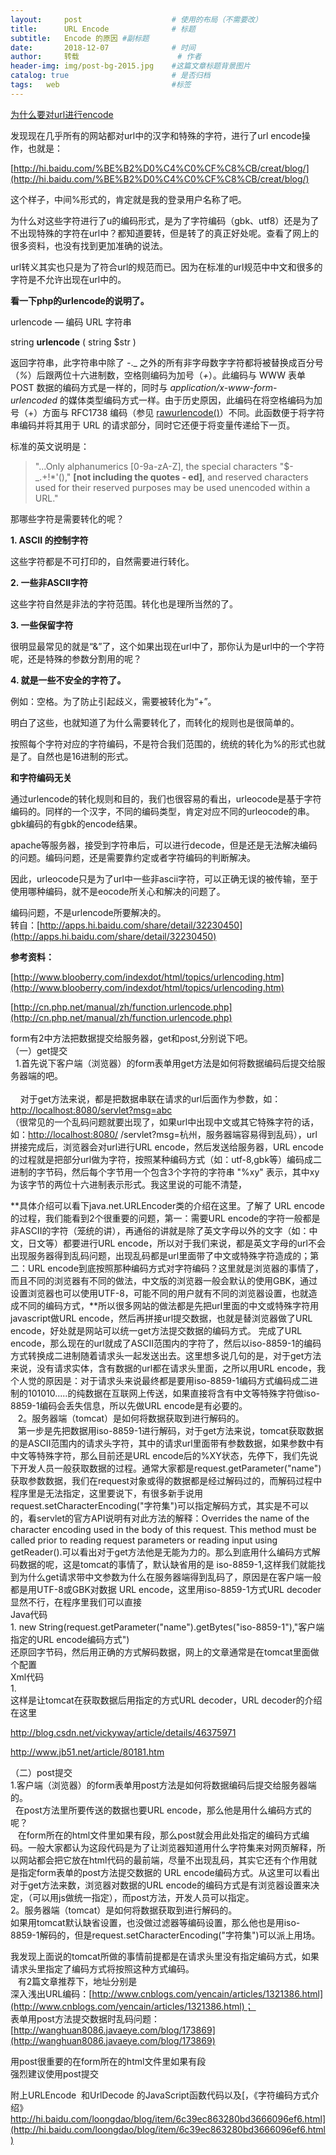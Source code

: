 ```yaml
---
layout:     post   				    # 使用的布局（不需要改）
title:      URL Encode 				# 标题 
subtitle:   Encode 的原因 #副标题
date:       2018-12-07 				# 时间
author:     转载 						# 作者
header-img: img/post-bg-2015.jpg 	#这篇文章标题背景图片
catalog: true 						# 是否归档
tags:	web							#标签
---
```

[为什么要对url进行encode](http://www.blogjava.net/donghang73/archive/2011/08/10/356208.html)

发现现在几乎所有的网站都对url中的汉字和特殊的字符，进行了url encode操作，也就是：

[http://hi.baidu.com/%BE%B2%D0%C4%C0%CF%C8%CB/creat/blog/](http://hi.baidu.com/%BE%B2%D0%C4%C0%CF%C8%CB/creat/blog/)

这个样子，中间%形式的，肯定就是我的登录用户名称了吧。

为什么对这些字符进行了u的编码形式，是为了字符编码（gbk、utf8）还是为了不出现特殊的字符在url中？都知道要转，但是转了的真正好处呢。查看了网上的很多资料，也没有找到更加准确的说法。

url转义其实也只是为了符合url的规范而已。因为在标准的url规范中中文和很多的字符是不允许出现在url中的。

**看一下php的urlencode的说明了。**

urlencode — 编码 URL 字符串

<div u"="">

string **urlencode** ( string $str )

返回字符串，此字符串中除了 _-_._ 之外的所有非字母数字字符都将被替换成百分号（_%_）后跟两位十六进制数，空格则编码为加号（_+_）。此编码与 WWW 表单 POST 数据的编码方式是一样的，同时与 _application/x-www-form-urlencoded_ 的媒体类型编码方式一样。由于历史原因，此编码在将空格编码为加号（+）方面与 RFC1738 编码（参见 [rawurlencode()](http://cn.php.net/manual/zh/function.rawurlencode.php)）不同。此函数便于将字符串编码并将其用于 URL 的请求部分，同时它还便于将变量传递给下一页。

标准的英文说明是：

> "...Only alphanumerics \[0-9a-zA-Z\], the special characters "$-_.+!*'()," **\[not including the quotes - ed\]**, and reserved characters used for their reserved purposes may be used unencoded within a URL."

那哪些字符是需要转化的呢？

**1\. ASCII 的控制字符**

这些字符都是不可打印的，自然需要进行转化。

**2\. 一些非ASCII字符**

这些字符自然是非法的字符范围。转化也是理所当然的了。

**3\. 一些保留字符**

很明显最常见的就是“&”了，这个如果出现在url中了，那你认为是url中的一个字符呢，还是特殊的参数分割用的呢？

**4\. 就是一些不安全的字符了。**

例如：空格。为了防止引起歧义，需要被转化为“+”。

明白了这些，也就知道了为什么需要转化了，而转化的规则也是很简单的。

按照每个字符对应的字符编码，不是符合我们范围的，统统的转化为%的形式也就是了。自然也是16进制的形式。

**和字符编码无关**

通过urlencode的转化规则和目的，我们也很容易的看出，urleocode是基于字符编码的。同样的一个汉字，不同的编码类型，肯定对应不同的urleocode的串。gbk编码的有gbk的encode结果。

apache等服务器，接受到字符串后，可以进行decode，但是还是无法解决编码的问题。编码问题，还是需要靠约定或者字符编码的判断解决。

因此，urleocode只是为了url中一些非ascii字符，可以正确无误的被传输，至于使用哪种编码，就不是eocode所关心和解决的问题了。

编码问题，不是urlencode所要解决的。  
转自：[http://apps.hi.baidu.com/share/detail/32230450](http://apps.hi.baidu.com/share/detail/32230450)

**参考资料：**

[http://www.blooberry.com/indexdot/html/topics/urlencoding.htm](http://www.blooberry.com/indexdot/html/topics/urlencoding.htm)

[http://cn.php.net/manual/zh/function.urlencode.php](http://cn.php.net/manual/zh/function.urlencode.php)

  

  

form有2中方法把数据提交给服务器，get和post,分别说下吧。   
（一）get提交   
  1.首先说下客户端（浏览器）的form表单用get方法是如何将数据编码后提交给服务器端的吧。   
    
    对于get方法来说，都是把数据串联在请求的url后面作为参数，如：[http://localhost:8080/servlet?msg=abc](http://localhost:8080/servlet?msg=abc)   
（很常见的一个乱码问题就要出现了，如果url中出现中文或其它特殊字符的话，如：[http://localhost:8080/](http://localhost:8080/) /servlet?msg=杭州，服务器端容易得到乱码），url拼接完成后，浏览器会对url进行URL encode，然后发送给服务器，URL encode的过程就是把部分url做为字符，按照某种编码方式（如：utf-8,gbk等）编码成二进制的字节码，然后每个字节用一个包含3个字符的字符串 "%xy" 表示，其中xy为该字节的两位十六进制表示形式。我这里说的可能不清楚，

**具体介绍可以看下java.net.URLEncoder类的介绍在这里。了解了 URL encode的过程，我们能看到2个很重要的问题，第一：需要URL encode的字符一般都是非ASCII的字符（笼统的讲），再通俗的讲就是除了英文字母以外的文字（如：中文，日文等）都要进行URL encode，所以对于我们来说，都是英文字母的url不会出现服务器得到乱码问题，出现乱码都是url里面带了中文或特殊字符造成的；第二：URL encode到底按照那种编码方式对字符编码？这里就是浏览器的事情了，而且不同的浏览器有不同的做法，中文版的浏览器一般会默认的使用GBK，通过设置浏览器也可以使用UTF-8，可能不同的用户就有不同的浏览器设置，也就造成不同的编码方式，**所以很多网站的做法都是先把url里面的中文或特殊字符用 javascript做URL encode，然后再拼接url提交数据，也就是替浏览器做了URL encode，好处就是网站可以统一get方法提交数据的编码方式。 完成了URL encode，那么现在的url就成了ASCII范围内的字符了，然后以iso-8859-1的编码方式转换成二进制随着请求头一起发送出去。这里想多说几句的是，对于get方法来说，没有请求实体，含有数据的url都在请求头里面，之所以用URL encode，我个人觉的原因是：对于请求头来说最终都是要用iso-8859-1编码方式编码成二进制的101010.....的纯数据在互联网上传送，如果直接将含有中文等特殊字符做iso-8859-1编码会丢失信息，所以先做URL encode是有必要的。   
   2。服务器端（tomcat）是如何将数据获取到进行解码的。   
   第一步是先把数据用iso-8859-1进行解码，对于get方法来说，tomcat获取数据的是ASCII范围内的请求头字符，其中的请求url里面带有参数数据，如果参数中有中文等特殊字符，那么目前还是URL encode后的%XY状态，先停下，我们先说下开发人员一般获取数据的过程。通常大家都是request.getParameter("name")获取参数数据，我们在request对象或得的数据都是经过解码过的，而解码过程中程序里是无法指定，这里要说下，有很多新手说用 request.setCharacterEncoding("字符集")可以指定解码方式，其实是不可以的，看servlet的官方API说明有对此方法的解释：Overrides the name of the character encoding used in the body of this request. This method must be called prior to reading request parameters or reading input using getReader().可以看出对于get方法他是无能为力的。那么到底用什么编码方式解码数据的呢，这是tomcat的事情了，默认缺省用的是 iso-8859-1,这样我们就能找到为什么get请求带中文参数为什么在服务器端得到乱码了，原因是在客户端一般都是用UTF-8或GBK对数据 URL encode，这里用iso-8859-1方式URL decoder显然不行，在程序里我们可以直接   
Java代码   
1\. new String(request.getParameter("name").getBytes("iso-8859-1"),"客户端指定的URL encode编码方式")    
还原回字节码，然后用正确的方式解码数据，网上的文章通常是在tomcat里面做个配置   
Xml代码   
1\. <Connector port="8080" protocol="HTTP/1.1" maxThreads="150" connectionTimeout="20000" redirectPort="8443" URIEncoding="GBK"/>    
这样是让tomcat在获取数据后用指定的方式URL decoder，URL decoder的介绍在这里

http://blog.csdn.net/vickyway/article/details/46375971  

http://www.jb51.net/article/80181.htm  

（二）post提交   
1.客户端（浏览器）的form表单用post方法是如何将数据编码后提交给服务器端的。   
  在post方法里所要传送的数据也要URL encode，那么他是用什么编码方式的呢？   
   在form所在的html文件里如果有段<meta http-equiv="Content-Type" content="text/html; charset=字符集（GBK，utf-8等）"/>，那么post就会用此处指定的编码方式编码。一般大家都认为这段代码是为了让浏览器知道用什么字符集来对网页解释，所以网站都会把它放在html代码的最前端，尽量不出现乱码，其实它还有个作用就是指定form表单的post方法提交数据的 URL encode编码方式。从这里可以看出对于get方法来数，浏览器对数据的URL encode的编码方式是有浏览器设置来决定，（可以用js做统一指定），而post方法，开发人员可以指定。   
2。服务器端（tomcat）是如何将数据获取到进行解码的。   
如果用tomcat默认缺省设置，也没做过滤器等编码设置，那么他也是用iso-8859-1解码的，但是request.setCharacterEncoding("字符集")可以派上用场。

我发现上面说的tomcat所做的事情前提都是在请求头里没有指定编码方式，如果请求头里指定了编码方式将按照这种方式编码。   
   有2篇文章推荐下，地址分别是   
深入浅出URL编码：[http://www.cnblogs.com/yencain/articles/1321386.html](http://www.cnblogs.com/yencain/articles/1321386.html)；   
表单用post方法提交数据时乱码问题：[http://wanghuan8086.javaeye.com/blog/173869](http://wanghuan8086.javaeye.com/blog/173869)

用post很重要的在form所在的html文件里如果有段<meta http-equiv="Content-Type" content="text/html; charset=字符集（GBK，utf-8等）"/>   
强烈建议使用post提交

  

附上URLEncode  和UrlDecode 的JavaScript函数代码以及[，《字符编码方式介绍》http://hi.baidu.com/loongdao/blog/item/6c39ec863280bd3666096ef6.html](http://hi.baidu.com/loongdao/blog/item/6c39ec863280bd3666096ef6.html)

  
